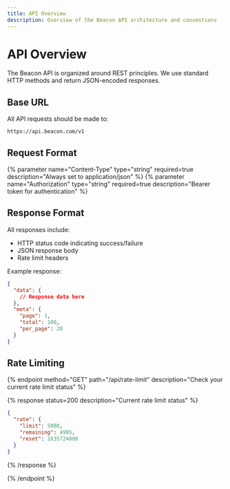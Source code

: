 ```yaml
---
title: API Overview
description: Overview of the Beacon API architecture and conventions
---
```


# API Overview

The Beacon API is organized around REST principles. We use standard HTTP methods and return JSON-encoded responses.

## Base URL

All API requests should be made to:

```
https://api.beacon.com/v1
```

## Request Format

{% parameter name="Content-Type" type="string" required=true description="Always set to application/json" %}
{% parameter name="Authorization" type="string" required=true description="Bearer token for authentication" %}

## Response Format

All responses include:

- HTTP status code indicating success/failure
- JSON response body
- Rate limit headers

Example response:

```json
{
  "data": {
    // Response data here
  },
  "meta": {
    "page": 1,
    "total": 100,
    "per_page": 20
  }
}
```

## Rate Limiting

{% endpoint method="GET" path="/api/rate-limit" description="Check your current rate limit status" %}

{% response status=200 description="Current rate limit status" %}
```json
{
  "rate": {
    "limit": 5000,
    "remaining": 4995,
    "reset": 1635724800
  }
}
```
{% /response %}

{% /endpoint %} 